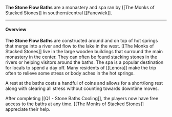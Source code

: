 
**The Stone Flow Baths** are a monastery and spa ran by [[The Monks of Stacked Stones]] in southern/central [[Fanewick]].

----

#### Overview

**The Stone Flow Baths** are constructed around and on top of hot springs that merge into a river and flow to the lake in the west. [[The Monks of Stacked Stones]] live in the large wooden buildings that surround the main monastery in the center. They can often be found stacking stones in the rivers or helping visitors around the baths. The spa is a popular destination for locals to spend a day off. Many residents of [[Lenora]] make the trip often to relieve some stress or body aches in the hot springs. 

A rest at the baths costs a handful of coins and allows for a short/long rest along with clearing all stress without counting towards downtime moves. 

After completing [[Q1 - Stone Baths Cooling]], the players now have free access to the baths at any time. [[The Monks of Stacked Stones]] appreciate their help.

